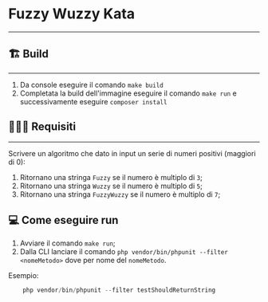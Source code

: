 # Fuzzy Wuzzy Kata
___


## 🏗 Build
___

1. Da console eseguire il comando ``make build``
2. Completata la build dell'immagine eseguire il comando ``make run`` e successivamente eseguire ``composer install``


## 👨🏻‍🏫 Requisiti
___

Scrivere un algoritmo che dato in input un serie di numeri positivi (maggiori di 0):

1.  Ritornano una stringa `Fuzzy` se il numero è multiplo di `3`;
2.  Ritornano una stringa `Wuzzy` se il numero è multiplo di `5`;
3.  Ritornano una stringa `FuzzyWuzzy` se il numero è multiplo di `7`;

## 💻 Come eseguire run

1. Avviare il comando ``make run``;
2. Dalla CLI lanciare il comando ``php vendor/bin/phpunit --filter <nomeMetodo>`` dove per nome del ``nomeMetodo``.


Esempio: 

```php
    php vendor/bin/phpunit --filter testShouldReturnString
```

